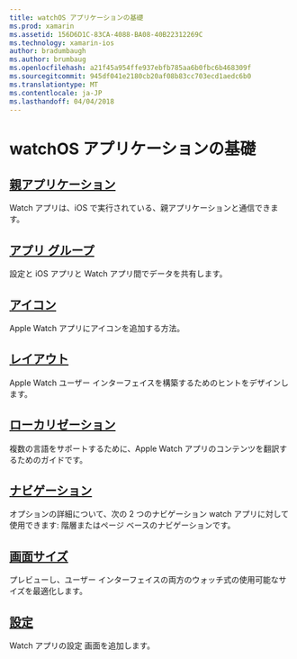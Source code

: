 ```yaml
---
title: watchOS アプリケーションの基礎
ms.prod: xamarin
ms.assetid: 156D6D1C-83CA-4088-BA08-40B22312269C
ms.technology: xamarin-ios
author: bradumbaugh
ms.author: brumbaug
ms.openlocfilehash: a21f45a954ffe937ebfb785aa6b0fbc6b468309f
ms.sourcegitcommit: 945df041e2180cb20af08b83cc703ecd1aedc6b0
ms.translationtype: MT
ms.contentlocale: ja-JP
ms.lasthandoff: 04/04/2018
---
```

# <a name="watchos-application-fundamentals"></a>watchOS アプリケーションの基礎

##  <a name="parent-applicationioswatchosapp-fundamentalsparent-appmd"></a>[親アプリケーション](~/ios/watchos/app-fundamentals/parent-app.md)

Watch アプリは、iOS で実行されている、親アプリケーションと通信できます。

##  <a name="app-groupsioswatchosapp-fundamentalsapp-groupsmd"></a>[アプリ グループ](~/ios/watchos/app-fundamentals/app-groups.md)

設定と iOS アプリと Watch アプリ間でデータを共有します。

##  <a name="iconsioswatchosapp-fundamentalsiconsmd"></a>[アイコン](~/ios/watchos/app-fundamentals/icons.md)

Apple Watch アプリにアイコンを追加する方法。

##  <a name="layoutioswatchosapp-fundamentalslayoutmd"></a>[レイアウト](~/ios/watchos/app-fundamentals/layout.md)

Apple Watch ユーザー インターフェイスを構築するためのヒントをデザインします。

##  <a name="localizationioswatchosapp-fundamentalslocalizationmd"></a>[ローカリゼーション](~/ios/watchos/app-fundamentals/localization.md)

複数の言語をサポートするために、Apple Watch アプリのコンテンツを翻訳するためのガイドです。

##  <a name="navigationioswatchosapp-fundamentalsnavigationmd"></a>[ナビゲーション](~/ios/watchos/app-fundamentals/navigation.md)

オプションの詳細について、次の 2 つのナビゲーション watch アプリに対して使用できます: 階層またはページ ベースのナビゲーションです。

##  <a name="screen-sizesioswatchosapp-fundamentalsscreen-sizesmd"></a>[画面サイズ](~/ios/watchos/app-fundamentals/screen-sizes.md)

プレビューし、ユーザー インターフェイスの両方のウォッチ式の使用可能なサイズを最適化します。

##  <a name="settingsioswatchosapp-fundamentalssettingsmd"></a>[設定](~/ios/watchos/app-fundamentals/settings.md)

Watch アプリの設定 画面を追加します。

